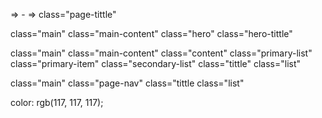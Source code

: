 &rArr; - ⇒
class="page-tittle"

<!-- -------------  -->

class="main"
class="main-content"
class="hero"
class="hero-tittle"

<!-- -------------  -->

class="main"
class="main-content"
class="content"
class="primary-list"
class="primary-item"
class="secondary-list"
class="tittle"
class="list"

<!-- -------------- -->

class="main"
class="page-nav"
class="tittle
class="list"

color: rgb(117, 117, 117);
